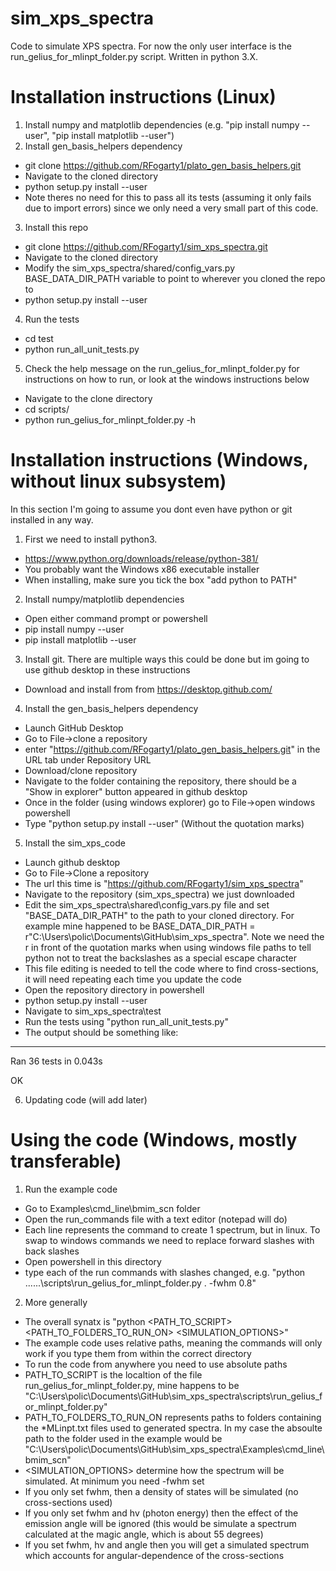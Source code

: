 # sim_xps_spectra
Code to simulate XPS spectra. For now the only user interface is the run_gelius_for_mlinpt_folder.py script. Written in python 3.X.

# Installation instructions (Linux)
1) Install numpy and matplotlib dependencies (e.g. "pip install numpy --user", "pip install  matplotlib --user")
2) Install gen_basis_helpers dependency
  - git clone https://github.com/RFogarty1/plato_gen_basis_helpers.git
  - Navigate to the cloned directory 
  - python setup.py install --user
  - Note theres no need for this to pass all its tests (assuming it only fails due to import errors) since we only need a very small part of this code.
3) Install this repo
  - git clone https://github.com/RFogarty1/sim_xps_spectra.git
  - Navigate to the cloned directory
  - Modify the sim_xps_spectra/shared/config_vars.py BASE_DATA_DIR_PATH variable to point to wherever you cloned the repo to
  - python setup.py install --user
4) Run the tests
  - cd test
  - python run_all_unit_tests.py
5) Check the help message on the run_gelius_for_mlinpt_folder.py for instructions on how to run, or look at the windows instructions below
  - Navigate to the clone directory
  - cd scripts/
  - python run_gelius_for_mlinpt_folder.py -h
 
# Installation instructions (Windows, without linux subsystem)
In this section I'm going to assume you dont even have python or git installed in any way.

1) First we need to install python3.
  - https://www.python.org/downloads/release/python-381/
  - You probably want the Windows x86 executable installer
  - When installing, make sure you tick the box "add python to PATH"
2) Install numpy/matplotlib dependencies
  - Open either command prompt or powershell
  - pip install numpy --user
  - pip install matplotlib --user
3) Install git. There are multiple ways this could be done but im going to use github desktop in these instructions
  - Download and install from from https://desktop.github.com/
4) Install the gen_basis_helpers dependency
  - Launch GitHub Desktop
  - Go to File->clone a repository
  - enter "https://github.com/RFogarty1/plato_gen_basis_helpers.git" in the URL tab under Repository URL
  - Download/clone repository
  - Navigate to the folder containing the repository, there should be a "Show in explorer" button appeared in github desktop
  - Once in the folder (using windows explorer) go to File->open windows powershell
  - Type "python setup.py install --user" (Without the quotation marks)
5) Install the sim_xps_code
  - Launch github desktop
  - Go to File->Clone a repository
  - The url this time is "https://github.com/RFogarty1/sim_xps_spectra"
  - Navigate to the repository (sim_xps_spectra) we just downloaded
  - Edit the sim_xps_spectra\shared\config_vars.py file and set "BASE_DATA_DIR_PATH" to the path to your cloned directory. For example mine happened to be BASE_DATA_DIR_PATH = r"C:\Users\polic\Documents\GitHub\sim_xps_spectra". Note we need the r in front of the quotation marks when using windows file paths to tell python not to treat the backslashes as a special escape character
  - This file editing is needed to tell the code where to find cross-sections, it will need repeating each time you update the code
  - Open the repository directory in powershell
  - python setup.py install --user
  - Navigate to sim_xps_spectra\test
  - Run the tests using "python run_all_unit_tests.py"
  - The output should be something like:
----------------------------------------------------------------------
Ran 36 tests in 0.043s

OK

6) Updating code (will add later)


# Using the code (Windows, mostly transferable)

1) Run the example code
  - Go to Examples\cmd_line\bmim_scn folder
  - Open the run_commands file with a text editor (notepad will do)
  - Each line represents the command to create 1 spectrum, but in linux. To swap to windows commands we need to replace forward slashes with back slashes
  - Open powershell in this directory
  - type each of the run commands with slashes changed, e.g.
  "python ..\..\..\scripts\run_gelius_for_mlinpt_folder.py . -fwhm 0.8"
  
 2) More generally
   - The overall synatx is "python <PATH_TO_SCRIPT> <PATH_TO_FOLDERS_TO_RUN_ON> <SIMULATION_OPTIONS>"
   - The example code uses relative paths, meaning the commands will only work if you type them from within the correct directory
  - To run the code from anywhere you need to use absolute paths
  - PATH_TO_SCRIPT is the localtion of the file run_gelius_for_mlinpt_folder.py, mine happens to be
"C:\Users\polic\Documents\GitHub\sim_xps_spectra\scripts\run_gelius_for_mlinpt_folder.py"
  - PATH_TO_FOLDERS_TO_RUN_ON represents paths to folders containing the *MLinpt.txt files used to generated spectra. In my case the absoulte path to the folder used in the example would be
"C:\Users\polic\Documents\GitHub\sim_xps_spectra\Examples\cmd_line\bmim_scn"
  -  <SIMULATION_OPTIONS> determine how the spectrum will be simulated. At minimum you need -fwhm set
  - If you only set fwhm, then a density of states will be simulated (no cross-sections used)
  - If you only set fwhm and hv (photon energy) then the effect of the emission angle will be ignored (this would be simulate a spectrum calculated at the magic angle, which is about 55 degrees)
  - If you set fwhm, hv and angle then you will get a simulated spectrum which accounts for angular-dependence of the cross-sections
  
  
  


